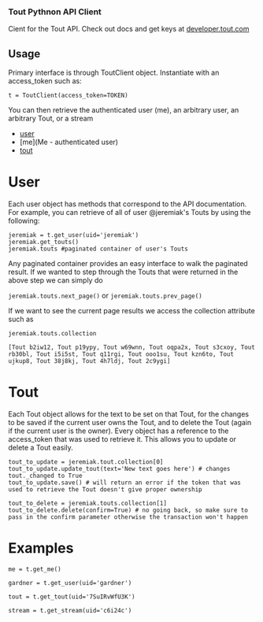 ### Tout Pythnon API Client

Cient for the Tout API. Check out docs and get keys at [developer.tout.com](http://developer.tout.com)

## Usage

Primary interface is through ToutClient object. Instantiate with an access_token such as:

`t = ToutClient(access_token=TOKEN)`

You can then retrieve the authenticated user (me), an arbitrary user, an arbitrary Tout, or a stream

* [user](User)
* [me](Me - authenticated user)
* [tout](Tout)

# User

Each user object has methods that correspond to the API documentation. For example, you can retrieve of all of
user @jeremiak's Touts by using the following:
```
jeremiak = t.get_user(uid='jeremiak')
jeremiak.get_touts()
jeremiak.touts #paginated container of user's Touts
```

Any paginated container provides an easy interface to walk the paginated result. If we wanted to step through the
Touts that were returned in the above step we can simply do

`jeremiak.touts.next_page()` or `jeremiak.touts.prev_page()`

If we want to see the current page results we access the collection attribute such as 

```
jeremiak.touts.collection

[Tout b2iw12, Tout p19ypy, Tout w69wnn, Tout oqpa2x, Tout s3cxoy, Tout rb30bl, Tout i5i5st, Tout q11rgi, Tout ooo1su, Tout kzn6to, Tout ujkup8, Tout 38j8kj, Tout 4h7ldj, Tout 2c9ygi]
```

# Tout

Each Tout object allows for the text to be set on that Tout, for the changes to be saved if the current user owns the Tout, and to delete the Tout (again if the current user is the owner).
Every object has a reference to the access_token that was used to retrieve it. This allows you to update or delete a Tout easily.

```
tout_to_update = jeremiak.tout.collection[0]
tout_to_update.update_tout(text='New text goes here') # changes tout._changed to True
tout_to_update.save() # will return an error if the token that was used to retrieve the Tout doesn't give proper ownership

tout_to_delete = jeremiak.touts.collection[1]
tout_to_delete.delete(confirm=True) # no going back, so make sure to pass in the confirm parameter otherwise the transaction won't happen
```

# Examples

`me = t.get_me()`

`gardner = t.get_user(uid='gardner')`

`tout = t.get_tout(uid='7SuIRvWfU3K')`

`stream = t.get_stream(uid='c6i24c')`
